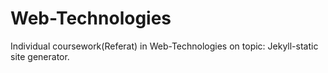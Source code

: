 # Web-Technologies
Individual coursework(Referat) in Web-Technologies on topic: Jekyll-static site generator.

